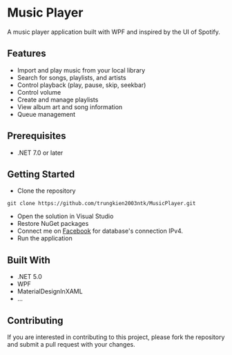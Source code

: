 # Music Player
A music player application built with WPF and inspired by the UI of Spotify.
## Features
- Import and play music from your local library
- Search for songs, playlists, and artists
- Control playback (play, pause, skip, seekbar)
- Control volume
- Create and manage playlists
- View album art and song information
- Queue management
## Prerequisites
- .NET 7.0 or later
## Getting Started
- Clone the repository
```shell
git clone https://github.com/trungkien2003ntk/MusicPlayer.git
```
- Open the solution in Visual Studio
- Restore NuGet packages
- Connect me on [Facebook](https://www.facebook.com/trunggkieen0108) for database's connection IPv4.
- Run the application
## Built With
- .NET 5.0
- WPF
- MaterialDesignInXAML
- ...
## Contributing
If you are interested in contributing to this project, please fork the repository and submit a pull request with your changes.
